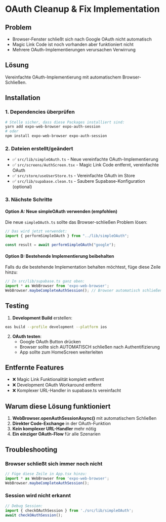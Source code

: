 # OAuth Cleanup & Fix Implementation

## Problem
- Browser-Fenster schließt sich nach Google OAuth nicht automatisch
- Magic Link Code ist noch vorhanden aber funktioniert nicht
- Mehrere OAuth-Implementierungen verursachen Verwirrung

## Lösung
Vereinfachte OAuth-Implementierung mit automatischem Browser-Schließen.

## Installation

### 1. Dependencies überprüfen
```bash
# Stelle sicher, dass diese Packages installiert sind:
yarn add expo-web-browser expo-auth-session
# oder
npm install expo-web-browser expo-auth-session
```

### 2. Dateien erstellt/geändert
- ✅ `src/lib/simpleOAuth.ts` - Neue vereinfachte OAuth-Implementierung
- ✅ `src/screens/AuthScreen.tsx` - Magic Link Code entfernt, vereinfachte OAuth
- ✅ `src/store/useUserStore.ts` - Vereinfachte OAuth im Store
- ✅ `src/lib/supabase.clean.ts` - Saubere Supabase-Konfiguration (optional)

### 3. Nächste Schritte

#### Option A: Neue simpleOAuth verwenden (empfohlen)
Die neue `simpleOAuth.ts` sollte das Browser-schließen Problem lösen:

```typescript
// Das wird jetzt verwendet:
import { performSimpleOAuth } from "../lib/simpleOAuth";

const result = await performSimpleOAuth("google");
```

#### Option B: Bestehende Implementierung beibehalten
Falls du die bestehende Implementation behalten möchtest, füge diese Zeile hinzu:

```typescript
// In src/lib/supabase.ts ganz oben:
import * as WebBrowser from 'expo-web-browser';
WebBrowser.maybeCompleteAuthSession(); // Browser automatisch schließen
```

## Testing

1. **Development Build** erstellen:
```bash
eas build --profile development --platform ios
```

2. **OAuth testen**:
   - Google OAuth Button drücken
   - Browser sollte sich AUTOMATISCH schließen nach Authentifizierung
   - App sollte zum HomeScreen weiterleiten

## Entfernte Features
- ❌ Magic Link Funktionalität komplett entfernt
- ❌ Development OAuth Workaround entfernt  
- ❌ Komplexer URL-Handler in supabase.ts vereinfacht

## Warum diese Lösung funktioniert
1. **WebBrowser.openAuthSessionAsync()** mit automatischem Schließen
2. **Direkter Code-Exchange** in der OAuth-Funktion
3. **Kein komplexer URL-Handler** mehr nötig
4. **Ein einziger OAuth-Flow** für alle Szenarien

## Troubleshooting

### Browser schließt sich immer noch nicht
```typescript
// Füge diese Zeile in App.tsx hinzu:
import * as WebBrowser from 'expo-web-browser';
WebBrowser.maybeCompleteAuthSession();
```

### Session wird nicht erkannt
```typescript
// Debug Session:
import { checkOAuthSession } from './src/lib/simpleOAuth';
await checkOAuthSession();
```
